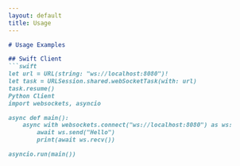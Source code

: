 ```yaml
---
layout: default
title: Usage
---
```


```markdown
# Usage Examples

## Swift Client
```swift
let url = URL(string: "ws://localhost:8080")!
let task = URLSession.shared.webSocketTask(with: url)
task.resume()
Python Client
import websockets, asyncio

async def main():
    async with websockets.connect("ws://localhost:8080") as ws:
        await ws.send("Hello")
        print(await ws.recv())

asyncio.run(main())